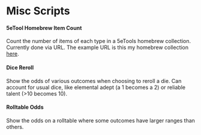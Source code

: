 # Misc Scripts

#### 5eTool Homebrew Item Count
Count the number of items of each type in a 5eTools homebrew collection. Currently done via URL. The example URL is this my homebrew collection [here](https://github.com/jackhaydock/Jackalope_Homebrew).

#### Dice Reroll
Show the odds of various outcomes when choosing to reroll a die. Can account for usual dice, like elemental adept (a 1 becomes a 2) or reliable talent (>10 becomes 10).

#### Rolltable Odds
Show the odds on a rolltable where some outcomes have larger ranges than others.

